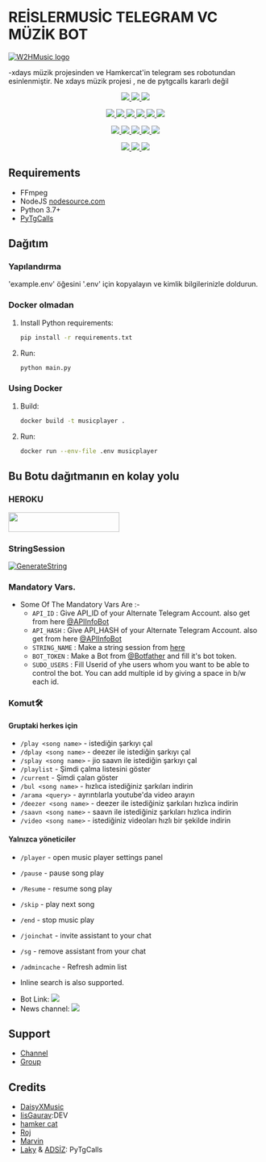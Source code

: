 # REİSLERMUSİC TELEGRAM VC MÜZİK BOT 
[![W2HMusic logo](https://telegra.ph/file/c7b9b1cdcade78b30eeb9.jpg)](https://t.me/ReislerMuzikBot)


-xdays müzik projesinden ve Hamkercat'in telegram ses robotundan esinlenmiştir.
Ne xdays müzik projesi , ne de pytgcalls kararlı değil


<p align="center">
<a href="https://app.codacy.com/gh/W2HGalaxy-Op/W2HMusic?utm_source=github.com&utm_medium=referral&utm_content=W2HGalaxy-Op/W2HMusic&utm_campaign=Badge_Grade_Settings" alt="Codacy Badge">
<img src="https://api.codacy.com/project/badge/Grade/6141417ceaf84545bab6bd671503df51" /> </a>
<a href="https://github.com/W2HGalaxy-Op/W2HMusic" alt="Libraries.io dependency status for GitHub repo"> <img src="https://img.shields.io/librariesio/github/W2HGalaxy-Op/W2HMusic" /> </a>
<a href="http://hits.dwyl.com/W2HGalaxy-Op/W2HMusic" alt="HitCount"> <img src="http://hits.dwyl.com/W2HGalaxy-Op/W2HMusic.svg" /> </a>
</p>
<p align="center">
<a href="https://github.com/ReislerSupport/bomba" alt="GitHub closed issues"> <img src="https://img.shields.io/github/issues-closed-raw/W2HGalaxy-Op/W2HMusic?style=flat&logo=github&color=success" /> </a>
<a href="https://github.com/ReislerSupport/bomba" alt="GitHub commit activity"> <img src="https://img.shields.io/github/commit-activity/m/W2HGalaxy-Op/W2HMusic" /> </a>
<a href="https://github.com/ReislerSupport/bomba/graphs/contributors" alt="GitHub contributors"> <img src="https://img.shields.io/github/contributors/W2HGalaxy-Op/W2HMusic?style=flat&logo=github" /> </a>
<a href="https://github.com/ReislerSupport/bomba/network/members" alt="GitHub forks"> <img src="https://img.shields.io/github/forks/W2HGalaxy-Op/W2HMusic?label=Forks&logo=github" /> </a>
<a href="https://github.com/ReislerSupport/bomba" alt="GitHub closed pull requests"> <img src="https://img.shields.io/github/issues-pr-closed-raw/W2HGalaxy-Op/W2HMusic?color=success" /> </a>
<a href="https://github.com/ReislerSupport/bomba" alt="GitHub issues"> <img src="https://img.shields.io/github/issues-raw/W2HGalaxy-Op/W2HMusic?style=flat&logo=github&color=yellow" /> </a>
</p>
<p align="center">
<a href="https://github.com/ReislerSupport/bomba" alt="GitHub release (latest by date including pre-releases)"> <img src="https://img.shields.io/github/v/release/W2HGalaxy-Op/W2HMusic?include_prereleases?style=flat&logo=github" /> </a>
<a href="https://www.python.org/" alt="made-with-python"> <img src="https://img.shields.io/badge/Made%20with-Python-1f425f.svg?style=flat&logo=python&color=blue" /> </a>
<a href="https://github.com/ReislerSupport/bomba" alt="Docker!"> <img src="https://aleen42.github.io/badges/src/docker.svg" /> </a>
<a href="https://github.com/ReislerSupport/bomba" alt="GitHub repo size"> <img src="https://img.shields.io/github/repo-size/W2HGalaxy-Op/W2HMusic" /> </a>
<a href="https://github.com/ReislerSupport/bombas/blob/master/LICENSE" alt="GPLv3 license"> <img src="https://img.shields.io/badge/License-GPLv3-blue.svg" /> </a>
</p>
<p align="center">
<a href="https://t.me/ReislerSupport" alt="Telegram!"> <img src="https://aleen42.github.io/badges/src/telegram.svg" /> </a>
<a href="https://github.com/ReislerSupport/bomba/graphs/commit-activity" alt="Maintenance"> <img src="https://img.shields.io/badge/Maintained%3F-yes-green.svg" /> </a>
<a href="https://makeapullrequest.com" alt="PRs Welcome"> <img src="https://img.shields.io/badge/PRs-welcome-brightgreen.svg?style=flat-square" /> </a>
</p>


## Requirements

- FFmpeg
- NodeJS [nodesource.com](https://nodesource.com/)
- Python 3.7+
- [PyTgCalls](https://github.com/ReislerSupport/bomba)

## Dağıtım 

### Yapılandırma 

'example.env' öğesini '.env' için kopyalayın ve kimlik bilgilerinizle doldurun.

### Docker olmadan

1. Install Python requirements:
   ```bash
   pip install -r requirements.txt
   ```
2. Run:
   ```bash
   python main.py
   ```

### Using Docker

1. Build:
   ```bash
   docker build -t musicplayer .
   ```
2. Run:
   ```bash
   docker run --env-file .env musicplayer
   ```

## Bu Botu dağıtmanın en kolay yolu
### HEROKU
<a href="https://heroku.com/deploy?template=https://github.com/ReislerSupport/bomba"> <img src="https://img.shields.io/badge/Deploy%20To%20Heroku-red?style=for-the-badge&logo=heroku" width="220" height="38.45"/></a></p>

### StringSession

[![GenerateString](https://img.shields.io/badge/repl.it-generateString-yellowgreen)](https://replit.com/@AdizKaptan/W2HMusicBot) 


### Mandatory Vars.

- Some Of The Mandatory Vars Are :-
   - `API_ID` :  Give API_ID of your Alternate Telegram Account. also get from here [@APIInfoBot](https://t.me/APIinfoBot)
   - `API_HASH` :  Give API_HASH of your Alternate Telegram Account. also get from here [@APIInfoBot](https://t.me/APIinfoBot)
   - `STRING_NAME` :  Make a string session from [here](https://replit.com/@AdizKaptan/W2HMusicBot)
   - `BOT_TOKEN` :  Make a Bot from [@Botfather](https://t.me/botfather) and fill it's bot token.
   - `SUDO_USERS` :  Fill Userid of yhe users whom you want to be able to control the bot. You can add multiple id by giving a space in b/w each id.


### Komut🛠
#### Gruptaki herkes için
- `/play <song name>` - istediğin şarkıyı çal
- `/dplay <song name>` - deezer ile istediğin şarkıyı çal
- `/splay <song name>` - jio saavn ile istediğin şarkıyı çal
- `/playlist` - Şimdi çalma listesini göster
- `/current` - Şimdi çalan göster
- `/bul <song name>` - hızlıca istediğiniz şarkıları indirin
- `/arama <query>` - ayrıntılarla youtube'da video arayın
- `/deezer <song name>` - deezer ile istediğiniz şarkıları hızlıca indirin
- `/saavn <song name>` - saavn ile istediğiniz şarkıları hızlıca indirin
- `/video <song name>` - istediğiniz videoları hızlı bir şekilde indirin


#### Yalnızca yöneticiler
- `/player` - open music player settings panel
- `/pause` - pause song play
- `/Resume` - resume song play
- `/skip` - play next song
- `/end` - stop music play
- `/joinchat` - invite assistant to your chat
- `/sg` - remove assistant from your chat
- `/admincache` - Refresh admin list

- Inline search is also supported.

* Bot Link:  <a href="https://t.me/ReislerMuzikBot" alt="ReislerMuzikBot"> <img src="https://img.shields.io/badge/%F0%9F%A4%96%20-W2HMusic-blue" /> </a>
* News channel: <a  href="https://t.me/SancakAilesi" alt="Sohbet Group"> <img  src="https://img.shields.io/badge/%F0%9F%92%A1-W2HMusic%20Updates-9cf" /> </a>

## Support
- [Channel](https://t.me/ReislerKanal)
- [Group](https://t.me/ReisleeSupport)

## Credits
- [DaisyXMusic](https://github.com/TeamDaisyX/DaisyXMusic)
- [IisGaurav](https://github.com/IisGaurav):DEV
- [hamker cat](https://github.com/thehamkercat/Telegram_VC_Bot)
- [Roj](https://github.com/rojserbest)
- [Marvin](https://github.com/BlackStoneReborn)
- [Laky](https://github.com/Laky-64) & [ADSİZ](https://github.com/ReislerSupport): PyTgCalls

